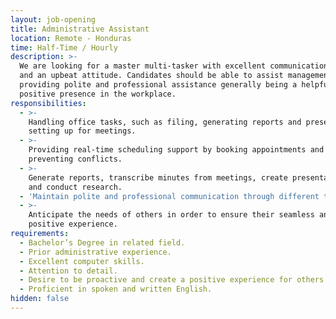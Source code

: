 ```yaml
---
layout: job-opening
title: Administrative Assistant
location: Remote - Honduras
time: Half-Time / Hourly
description: >-
  We are looking for a master multi-tasker with excellent communication skills
  and an upbeat attitude. Candidates should be able to assist management
  providing polite and professional assistance generally being a helpful and
  positive presence in the workplace.
responsibilities:
  - >-
    Handling office tasks, such as filing, generating reports and presentations,
    setting up for meetings.
  - >-
    Providing real-time scheduling support by booking appointments and
    preventing conflicts.
  - >-
    Generate reports, transcribe minutes from meetings, create presentations,
    and conduct research.
  - 'Maintain polite and professional communication through different tools. '
  - >-
    Anticipate the needs of others in order to ensure their seamless and
    positive experience.
requirements:
  - Bachelor’s Degree in related field.
  - Prior administrative experience.
  - Excellent computer skills.
  - Attention to detail.
  - Desire to be proactive and create a positive experience for others.
  - Proficient in spoken and written English.
hidden: false
---
```


